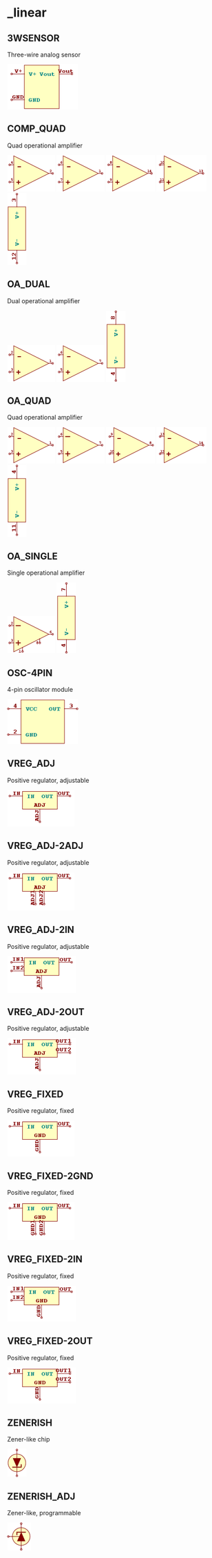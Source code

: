 # _linear

## 3WSENSOR
Three-wire analog sensor

![3WSENSOR__1__1](images/_linear__3WSENSOR__1__1.png?raw=true) 

## COMP_QUAD
Quad operational amplifier

![COMP_QUAD__1__1](images/_linear__COMP_QUAD__1__1.png?raw=true) 
![COMP_QUAD__2__1](images/_linear__COMP_QUAD__2__1.png?raw=true) 
![COMP_QUAD__3__1](images/_linear__COMP_QUAD__3__1.png?raw=true) 
![COMP_QUAD__4__1](images/_linear__COMP_QUAD__4__1.png?raw=true) 
![COMP_QUAD__5__1](images/_linear__COMP_QUAD__5__1.png?raw=true) 

## OA_DUAL
Dual operational amplifier

![OA_DUAL__1__1](images/_linear__OA_DUAL__1__1.png?raw=true) 
![OA_DUAL__2__1](images/_linear__OA_DUAL__2__1.png?raw=true) 
![OA_DUAL__3__1](images/_linear__OA_DUAL__3__1.png?raw=true) 

## OA_QUAD
Quad operational amplifier

![OA_QUAD__1__1](images/_linear__OA_QUAD__1__1.png?raw=true) 
![OA_QUAD__2__1](images/_linear__OA_QUAD__2__1.png?raw=true) 
![OA_QUAD__3__1](images/_linear__OA_QUAD__3__1.png?raw=true) 
![OA_QUAD__4__1](images/_linear__OA_QUAD__4__1.png?raw=true) 
![OA_QUAD__5__1](images/_linear__OA_QUAD__5__1.png?raw=true) 

## OA_SINGLE
Single operational amplifier

![OA_SINGLE__1__1](images/_linear__OA_SINGLE__1__1.png?raw=true) 
![OA_SINGLE__2__1](images/_linear__OA_SINGLE__2__1.png?raw=true) 

## OSC-4PIN
4-pin oscillator module

![OSC-4PIN__1__1](images/_linear__OSC-4PIN__1__1.png?raw=true) 

## VREG_ADJ
Positive regulator, adjustable

![VREG_ADJ__1__1](images/_linear__VREG_ADJ__1__1.png?raw=true) 

## VREG_ADJ-2ADJ
Positive regulator, adjustable

![VREG_ADJ-2ADJ__1__1](images/_linear__VREG_ADJ-2ADJ__1__1.png?raw=true) 

## VREG_ADJ-2IN
Positive regulator, adjustable

![VREG_ADJ-2IN__1__1](images/_linear__VREG_ADJ-2IN__1__1.png?raw=true) 

## VREG_ADJ-2OUT
Positive regulator, adjustable

![VREG_ADJ-2OUT__1__1](images/_linear__VREG_ADJ-2OUT__1__1.png?raw=true) 

## VREG_FIXED
Positive regulator, fixed

![VREG_FIXED__1__1](images/_linear__VREG_FIXED__1__1.png?raw=true) 

## VREG_FIXED-2GND
Positive regulator, fixed

![VREG_FIXED-2GND__1__1](images/_linear__VREG_FIXED-2GND__1__1.png?raw=true) 

## VREG_FIXED-2IN
Positive regulator, fixed

![VREG_FIXED-2IN__1__1](images/_linear__VREG_FIXED-2IN__1__1.png?raw=true) 

## VREG_FIXED-2OUT
Positive regulator, fixed

![VREG_FIXED-2OUT__1__1](images/_linear__VREG_FIXED-2OUT__1__1.png?raw=true) 

## ZENERISH
Zener-like chip

![ZENERISH__1__1](images/_linear__ZENERISH__1__1.png?raw=true) 

## ZENERISH_ADJ
Zener-like, programmable

![ZENERISH_ADJ__1__1](images/_linear__ZENERISH_ADJ__1__1.png?raw=true) 

